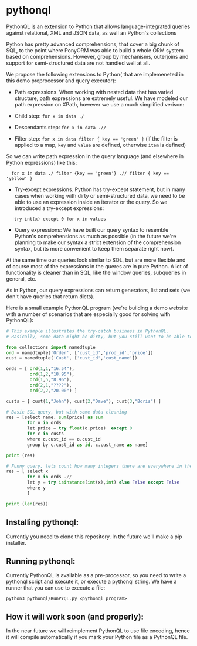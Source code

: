 # pythonql
PythonQL is an extension to Python that allows language-integrated queries against relational, XML and JSON data, as well an Python's collections


Python has pretty advanced comprehensions, that cover a big chunk of SQL, to the point where PonyORM was able to build a whole ORM system based on comprehensions. However, group by mechanisms, outerjoins and support for semi-structured data are not handled well at all.


We propose the following extensions to Python( that are implemeneted in this demo preprocessor and query executor):

 - Path expressions. When working with nested data that has varied structure, path expressions are extremely useful. We have modeled our path expression on XPath, however we use a much simplified verison:

  - Child step:  ```for x in data ./``` 
  - Descendants step: ```for x in data .//```
  - Filter step: ```for x in data filter { key == 'green' }``` (if the filter is applied to a map, ``key`` and ``value`` are defined, otherwise ``item`` is defined)

So we can write path expression in the query language (and elsewhere in Python expressions) like this:
```
  for x in data ./ filter {key == 'green'} .// filter { key == 'yellow' }
```

 - Try-except expressions. Python has try-except statement, but in many cases when working with dirty or semi-structured data, we need to be able to use an expression inside an iterator or the query. So we introduced a try-except expressions:
 
```
   try int(x) except 0 for x in values 
```

 - Query expressions:
We have built our query syntax to resemble Python's comprehensions as much as possible (in the future we're planning to make our syntax a strict extension of the comprehension syntax, but its more convenient to keep them separate right now).

 At the same time our queries look similar to SQL, but are more flexible and of course most of the expressions in the queres are
in pure Python. A lot of functionality is cleaner than in SQL, like the window queries, subqueries in general, etc.


As in Python, our query expressions can return generators, list and sets (we don't have queries that return dicts).


Here is a small example PythonQL program (we're building a demo website with a number of scenarios that are especially good for solving with PythonQL):

```Python
# This example illustrates the try-catch business in PythonQL.
# Basically, some data might be dirty, but you still want to be able to write a simple query

from collections import namedtuple
ord = namedtuple('Order', ['cust_id','prod_id','price'])
cust = namedtuple('Cust', ['cust_id','cust_name'])

ords = [ ord(1,1,"16.54"),
         ord(1,2,"18.95"),
         ord(1,5,"8.96"),
         ord(2,1,"????"),
         ord(2,2,"20.00") ]

custs = [ cust(1,"John"), cust(2,"Dave"), cust(3,"Boris") ]

# Basic SQL query, but with some data cleaning
res = [select name, sum(price) as sum
        for o in ords
        let price = try float(o.price)  except 0
        for c in custs
        where c.cust_id == o.cust_id
        group by c.cust_id as id, c.cust_name as name]

print (res)

# Funny query, lets count how many integers there are everywhere in the data
res = [ select x
        for x in ords .//
        let y = try isinstance(int(x),int) else False except False
        where y
        ]

print (len(res))
```

## Installing pythonql:

Currently you need to clone this repository. In the future we'll make a pip installer.

## Running pythonql:

Currently PythonQL is available as a pre-processor, so you need to write a pythonql script and
execute it, or execute a pythonql string. We have a runner that you can use to execute a file:

`python3 pythonql/RunPYQL.py <pythonql program>`

## How it will work soon (and properly):

In the near future we will reimplement PythonQL to use file encoding, hence it will compile automatically
if you mark your Python file as a PythonQL file.
